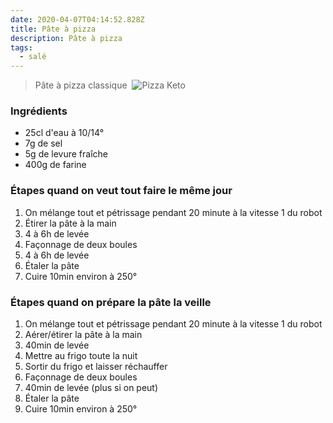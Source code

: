 ```yaml
---
date: 2020-04-07T04:14:52.828Z
title: Pâte à pizza
description: Pâte à pizza
tags:
  - salé
---
```

> Pâte à pizza classique
﻿
![Pizza Keto](/assets/pizza.jpeg "Pizza")
﻿
### Ingrédients
- 25cl d'eau à 10/14°
- 7g de sel
- 5g de levure fraîche
- 400g de farine
﻿
### Étapes quand on veut tout faire le même jour
1. On mélange tout et pétrissage pendant 20 minute à la vitesse 1 du robot
2. Étirer la pâte à la main
3. 4 à 6h de levée
4. Façonnage de deux boules
5. 4 à 6h de levée
6. Étaler la pâte
7. Cuire 10min environ à 250°
﻿
### Étapes quand on prépare la pâte la veille
1. On mélange tout et pétrissage pendant 20 minute à la vitesse 1 du robot
2. Aérer/étirer la pâte à la main
3. 40min de levée
4. Mettre au frigo toute la nuit
5. Sortir du frigo et laisser réchauffer 
6. Façonnage de deux boules
7. 40min de levée (plus si on peut)
8. Étaler la pâte
9. Cuire 10min environ à 250°
﻿
﻿
